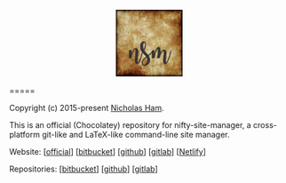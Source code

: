 <p align="center">
    <img src="https://github.com/nifty-site-manager/nsm-chocolatey/blob/master/nsm.png?raw=true" width='120'/>
</p>

=====

Copyright (c) 2015-present [Nicholas Ham](https://n-ham.com).

This is an official (Chocolatey) repository for nifty-site-manager, a cross-platform git-like and LaTeX-like command-line site manager.

Website: 
\[[official](https://nift.cc)\] \[[bitbucket](https://nifty-site-manager.bitbucket.io)\] \[[github](https://nifty-site-manager.github.io)\] \[[gitlab](https://nifty-site-manager.gitlab.io)\] \[[Netlify](https://nifty-site-manager.netlify.com/)\]

Repositories:
\[[bitbucket](https://bitbucket.com/nifty-site-manager/nsm)\] \[[github](https://github.com/nifty-site-manager/nsm)\] \[[gitlab](https://gitlab.com/nifty-site-manager/nsm)\]

